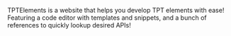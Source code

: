 TPTElements is a website that helps you develop TPT elements with ease! 
Featuring a code editor with templates and snippets, and a bunch of references
to quickly lookup desired APIs!